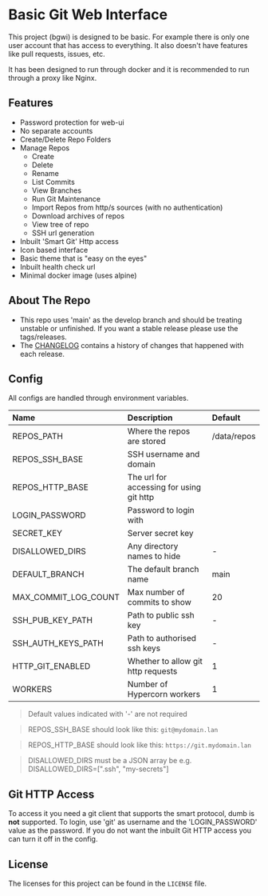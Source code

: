 # Basic Git Web Interface
This project (bgwi) is designed to be basic. For example there is only one user account that has access to everything. It also doesn't have features like pull requests, issues, etc.

It has been designed to run through docker and it is recommended to run through a proxy like Nginx.

## Features
- Password protection for web-ui
- No separate accounts
- Create/Delete Repo Folders
- Manage Repos
    - Create
    - Delete
    - Rename
    - List Commits
    - View Branches
    - Run Git Maintenance
    - Import Repos from http/s sources (with no authentication)
    - Download archives of repos
    - View tree of repo
    - SSH url generation
- Inbuilt 'Smart Git' Http access
- Icon based interface
- Basic theme that is "easy on the eyes"
- Inbuilt health check url
- Minimal docker image (uses alpine)

## About The Repo
- This repo uses 'main' as the develop branch and should be treating unstable or unfinished. If you want a stable release please use the tags/releases.
- The [CHANGELOG](CHANGELOG.md) contains a history of changes that happened with each release.

## Config
All configs are handled through environment variables.

| Name                 | Description                               | Default     |
|:---------------------|:------------------------------------------|:------------|
| REPOS_PATH           | Where the repos are stored                | /data/repos |
| REPOS_SSH_BASE       | SSH username and domain                   |             |
| REPOS_HTTP_BASE      | The url for accessing for using git http  |             |
| LOGIN_PASSWORD       | Password to login with                    |             |
| SECRET_KEY           | Server secret key                         |             |
| DISALLOWED_DIRS      | Any directory names to hide               | -           |
| DEFAULT_BRANCH       | The default branch name                   | main        |
| MAX_COMMIT_LOG_COUNT | Max number of commits to show             | 20          |
| SSH_PUB_KEY_PATH     | Path to public ssh key                    | -           |
| SSH_AUTH_KEYS_PATH   | Path to authorised ssh keys               | -           |
| HTTP_GIT_ENABLED     | Whether to allow git http requests        | 1           |
| WORKERS              | Number of Hypercorn workers               | 1           |

> Default values indicated with '-' are not required

> REPOS_SSH_BASE should look like this: `git@mydomain.lan`

> REPOS_HTTP_BASE should look like this: `https://git.mydomain.lan`

> DISALLOWED_DIRS must be a JSON array be e.g. DISALLOWED_DIRS=[".ssh", "my-secrets"]

## Git HTTP Access
To access it you need a git client that supports the smart protocol, dumb is **not** supported. To login, use 'git' as username and the 'LOGIN_PASSWORD' value as the password. If you do not want the inbuilt Git HTTP access you can turn it off in the config.

## License
The licenses for this project can be found in the `LICENSE` file.
